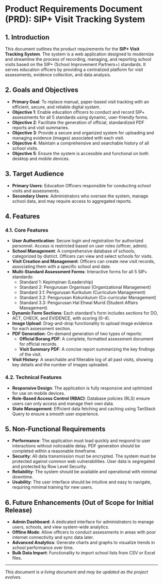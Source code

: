 # Product Requirements Document (PRD): SIP+ Visit Tracking System

## 1. Introduction

This document outlines the product requirements for the **SIP+ Visit Tracking System**. The system is a web application designed to modernize and streamline the process of recording, managing, and reporting school visits based on the SIP+ (School Improvement Partners+) standards. It serves education officers by providing a centralized platform for visit assessments, evidence collection, and data analysis.

## 2. Goals and Objectives

- **Primary Goal**: To replace manual, paper-based visit tracking with an efficient, secure, and reliable digital system.
- **Objective 1**: Enable education officers to conduct and record SIP+ assessments for all 5 standards using dynamic, user-friendly forms.
- **Objective 2**: Facilitate the generation of official, standardized PDF reports and visit summaries.
- **Objective 3**: Provide a secure and organized system for uploading and managing evidence (images) associated with each visit.
- **Objective 4**: Maintain a comprehensive and searchable history of all school visits.
- **Objective 5**: Ensure the system is accessible and functional on both desktop and mobile devices.

## 3. Target Audience

- **Primary Users**: Education Officers responsible for conducting school visits and assessments.
- **Secondary Users**: Administrators who oversee the system, manage school data, and may require access to aggregated reports.

## 4. Features

### 4.1. Core Features

- **User Authentication**: Secure login and registration for authorized personnel. Access is restricted based on user roles (officer, admin).
- **School Management**: A comprehensive database of schools, categorized by district. Officers can view and select schools for visits.
- **Visit Creation and Management**: Officers can create new visit records, associating them with a specific school and date.
- **Multi-Standard Assessment Forms**: Interactive forms for all 5 SIP+ standards:
  - Standard 1: Kepimpinan (Leadership)
  - Standard 2: Pengurusan Organisasi (Organizational Management)
  - Standard 3.1: Pengurusan Kurikulum (Curriculum Management)
  - Standard 3.2: Pengurusan Kokurikulum (Co-curricular Management)
  - Standard 3.3: Pengurusan Hal Ehwal Murid (Student Affairs Management)
- **Dynamic Form Sections**: Each standard's form includes sections for DO, ACT, CHECK, and EVIDENCE, with scoring (0-4).
- **Image Upload**: Drag-and-drop functionality to upload image evidence for each assessment section.
- **PDF Generation**: On-demand generation of two types of reports:
  - **Official Borang PDF**: A complete, formatted assessment document for official records.
  - **Visit Summary PDF**: A concise report summarizing the key findings of the visit.
- **Visit History**: A searchable and filterable log of all past visits, showing key details and the number of images uploaded.

### 4.2. Technical Features

- **Responsive Design**: The application is fully responsive and optimized for use on mobile devices.
- **Role-Based Access Control (RBAC)**: Database policies (RLS) ensure users can only access and manage their own data.
- **State Management**: Efficient data fetching and caching using TanStack Query to ensure a smooth user experience.

## 5. Non-Functional Requirements

- **Performance**: The application must load quickly and respond to user interactions without noticeable delay. PDF generation should be completed within a reasonable timeframe.
- **Security**: All data transmission must be encrypted. The system must be protected against common web vulnerabilities. User data is segregated and protected by Row Level Security.
- **Reliability**: The system should be available and operational with minimal downtime.
- **Usability**: The user interface should be intuitive and easy to navigate, requiring minimal training for new users.

## 6. Future Enhancements (Out of Scope for Initial Release)

- **Admin Dashboard**: A dedicated interface for administrators to manage users, schools, and view system-wide analytics.
- **Offline Mode**: Allow officers to conduct assessments in areas with poor internet connectivity and sync data later.
- **Advanced Analytics**: Generate charts and graphs to visualize trends in school performance over time.
- **Bulk Data Import**: Functionality to import school lists from CSV or Excel files.

---
*This document is a living document and may be updated as the project evolves.*
